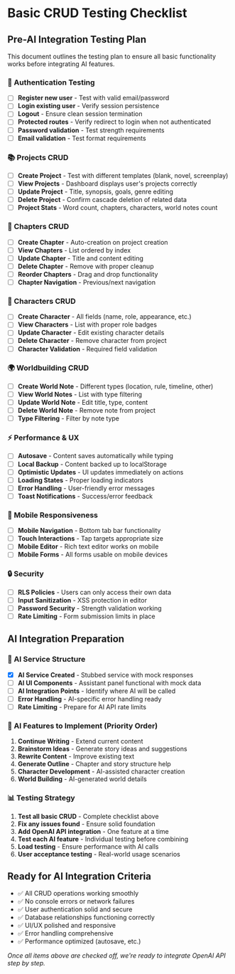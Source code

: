 # Basic CRUD Testing Checklist

## Pre-AI Integration Testing Plan

This document outlines the testing plan to ensure all basic functionality works before integrating AI features.

### 🔐 Authentication Testing
- [ ] **Register new user** - Test with valid email/password
- [ ] **Login existing user** - Verify session persistence  
- [ ] **Logout** - Ensure clean session termination
- [ ] **Protected routes** - Verify redirect to login when not authenticated
- [ ] **Password validation** - Test strength requirements
- [ ] **Email validation** - Test format requirements

### 📚 Projects CRUD
- [ ] **Create Project** - Test with different templates (blank, novel, screenplay)
- [ ] **View Projects** - Dashboard displays user's projects correctly
- [ ] **Update Project** - Title, synopsis, goals, genre editing
- [ ] **Delete Project** - Confirm cascade deletion of related data
- [ ] **Project Stats** - Word count, chapters, characters, world notes count

### 📖 Chapters CRUD  
- [ ] **Create Chapter** - Auto-creation on project creation
- [ ] **View Chapters** - List ordered by index
- [ ] **Update Chapter** - Title and content editing
- [ ] **Delete Chapter** - Remove with proper cleanup
- [ ] **Reorder Chapters** - Drag and drop functionality
- [ ] **Chapter Navigation** - Previous/next navigation

### 👥 Characters CRUD
- [ ] **Create Character** - All fields (name, role, appearance, etc.)
- [ ] **View Characters** - List with proper role badges
- [ ] **Update Character** - Edit existing character details
- [ ] **Delete Character** - Remove character from project
- [ ] **Character Validation** - Required field validation

### 🌍 Worldbuilding CRUD
- [ ] **Create World Note** - Different types (location, rule, timeline, other)
- [ ] **View World Notes** - List with type filtering
- [ ] **Update World Note** - Edit title, type, content
- [ ] **Delete World Note** - Remove note from project
- [ ] **Type Filtering** - Filter by note type

### ⚡ Performance & UX
- [ ] **Autosave** - Content saves automatically while typing
- [ ] **Local Backup** - Content backed up to localStorage
- [ ] **Optimistic Updates** - UI updates immediately on actions
- [ ] **Loading States** - Proper loading indicators
- [ ] **Error Handling** - User-friendly error messages
- [ ] **Toast Notifications** - Success/error feedback

### 📱 Mobile Responsiveness
- [ ] **Mobile Navigation** - Bottom tab bar functionality
- [ ] **Touch Interactions** - Tap targets appropriate size
- [ ] **Mobile Editor** - Rich text editor works on mobile
- [ ] **Mobile Forms** - All forms usable on mobile devices

### 🔒 Security
- [ ] **RLS Policies** - Users can only access their own data
- [ ] **Input Sanitization** - XSS protection in editor
- [ ] **Password Security** - Strength validation working
- [ ] **Rate Limiting** - Form submission limits in place

## AI Integration Preparation

### 🧠 AI Service Structure
- [x] **AI Service Created** - Stubbed service with mock responses
- [ ] **AI UI Components** - Assistant panel functional with mock data
- [ ] **AI Integration Points** - Identify where AI will be called
- [ ] **Error Handling** - AI-specific error handling ready
- [ ] **Rate Limiting** - Prepare for AI API rate limits

### 🎯 AI Features to Implement (Priority Order)
1. **Continue Writing** - Extend current content
2. **Brainstorm Ideas** - Generate story ideas and suggestions  
3. **Rewrite Content** - Improve existing text
4. **Generate Outline** - Chapter and story structure help
5. **Character Development** - AI-assisted character creation
6. **World Building** - AI-generated world details

### 📊 Testing Strategy
1. **Test all basic CRUD** - Complete checklist above
2. **Fix any issues found** - Ensure solid foundation
3. **Add OpenAI API integration** - One feature at a time
4. **Test each AI feature** - Individual testing before combining
5. **Load testing** - Ensure performance with AI calls
6. **User acceptance testing** - Real-world usage scenarios

## Ready for AI Integration Criteria
- ✅ All CRUD operations working smoothly
- ✅ No console errors or network failures
- ✅ User authentication solid and secure
- ✅ Database relationships functioning correctly
- ✅ UI/UX polished and responsive
- ✅ Error handling comprehensive
- ✅ Performance optimized (autosave, etc.)

*Once all items above are checked off, we're ready to integrate OpenAI API step by step.*